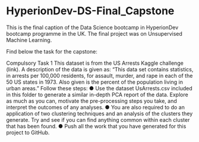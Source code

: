 # HyperionDev-DS-Final_Capstone
This is the final caption of the Data Science bootcamp in HyperionDev bootcamp programme in the UK. The final project was on  Unsupervised Machine Learning.

Find below the task for the capstone:

Compulsory Task 1
This dataset is from the US Arrests Kaggle challenge (link). A description of the
data is given as: “This data set contains statistics, in arrests per 100,000 residents,
for assault, murder, and rape in each of the 50 US states in 1973. Also given is the
percent of the population living in urban areas.”
Follow these steps:
● Use the dataset UsArrests.csv included in this folder to generate a similar
in-depth PCA report of the data. Explore as much as you can, motivate the
pre-processing steps you take, and interpret the outcomes of any analyses.
● You are also required to do an application of two clustering techniques and
an analysis of the clusters they generate. Try and see if you can find anything
common within each cluster that has been found.
● Push all the work that you have generated for this project to GitHub.
